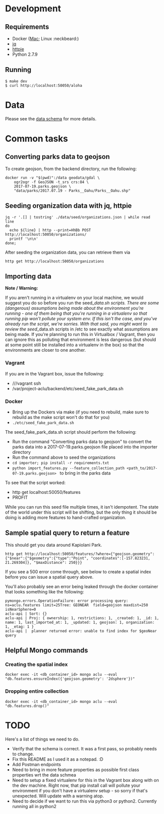 # Development

## Requirements

* Docker ([Mac](https://store.docker.com/editions/community/docker-ce-desktop-mac); Linux :neckbeard:)
* [jq](https://stedolan.github.io/jq/)
* [httpie](https://httpie.org/)
* Python 2.7.9

## Running

```
$ make dev
$ curl http://localhost:50050/aloha
```

# Data

Please see the [data schema](Schema.md) for more details.

# Common tasks

## Converting parks data to geojson

To create geojson, from the backend directory, run the following:

```
docker run -v "$(pwd)":/data geodata/gdal \
    ogr2ogr -f GeoJSON -t_srs crs:84 \
    2017-07-19.parks.geojson \
    "data/parks/2017.07.19 - Parks__Oahu/Parks__Oahu.shp"
```

## Seeding organization data with jq, httpie

```
jq -r '.[] | tostring' ./data/seed/organizations.json | while read line
do
  echo ${line} | http --print=HhBb POST http://localhost:50050/organizations/
  printf '\n\n'
done;
```

After seeding the organization data, you can retrieve them via

```http get http://localhost:50050/organizations```

## Importing data

**Note / Warning:**

If you aren't running in a virtualenv on your local machine, we would suggest
you do so before you run the seed_*_data.sh scripts. There are some (dangerous) assumptions
being made about the environment you're running - one of them being that you're
running in a virtualenv so that running pip won't pollute your system env. If
this isn't the case, and you've already run the script, we're sorries. With
that said, you might want to review the seed_*_data.sh scripts in /etc to see
exactly what assumptions are being made. If you're planning to run this in
Virtualbox / Vagrant, then you can ignore this as polluting that environment is
less dangerous (but should at some point still be installed into a virtualenv
in the box) so that the environments are closer to one another.

### Vagrant

If you are in the Vagrant box, issue the following:

 - /<path>/<to>/vagrant ssh
 - /var/project-aclu/backend/etc/seed_fake_park_data.sh

### Docker

 - Bring up the Dockers via make (if you need to rebuild, make sure to rebuild as the make script won't do that for you)
 - ```./etc/seed_fake_park_data.sh```

The seed_fake_park_data.sh script should perform the following:

 - Run the command "Converting parks data to geojson" to convert the parks data into a 2017-07-19.parks.geojson file placed into the importer directory
 - Run the command above to seed the organizations
 - ```cd importer; pip install -r requirements.txt```
 - ```python import_features.py --feature_collection_path <path_to/2017-07-19.parks.geojson> ``` to bring in the parks data

To see that the script worked:

 - http get localhost:50050/features
 - PROFIT

While you can run this seed file multiple times, it isn't idempotent. The state of the world under this script will be shifting, but the only thing it should be doing is adding more features to hand-crafted organization.

## Sample spatial query to return a feature

This should get you data around Kapiolani Park.

```
http get http://localhost:50050/features/?where={"geojson.geometry":{"$near":{"$geometry":{"type":"Point", "coordinates":[-157.823231, 21.269304]}, "$maxDistance": 250}}}
```

If you see a 500 error come through, see below to create a spatial index before you can issue a spatial query above.

You'll also probably see an error being leaked through the docker container that looks something like the following:

```
pymongo.errors.OperationFailure: error processing query: ns=aclu.features limit=25Tree: GEONEAR  field=geojson maxdist=250 isNearSphere=0
aclu-api | Sort: {}
aclu-api | Proj: { ownership: 1, restrictions: 1, _created: 1, _id: 1, name: 1, last_imported_at: 1, _updated: 1, geojson: 1, organization: 1, _etag: 1 }
aclu-api |  planner returned error: unable to find index for $geoNear query
```

## Helpful Mongo commands

### Creating the spatial index

```docker exec -it <db_container_id> mongo aclu --eval "db.features.ensureIndex({'geojson.geometry': '2dsphere'})"```

### Dropping entire collection

```docker exec -it <db_container_id> mongo aclu --eval "db.features.drop()"```


# TODO

Here's a list of things we need to do.

 - Verify that the schema is correct. It was a first pass, so probably needs to change.
 - Fix this README as I used it as a notepad. :D
 - Add Postman endpoints
 - Need to bring in more feature properties as possible first class properties
   wrt the data schmea
 - Need to setup a fixed virtualenv for this in the Vagrant box along with on
   the dev machine. Right now, that pip install call will pollute your
   environment if you don't have a virtualenv setup - so sorry if that's
   unexpected. Will update with a warning atop.
 - Need to decide if we want to run this via python3 or python2. Currently
   running all in python2

